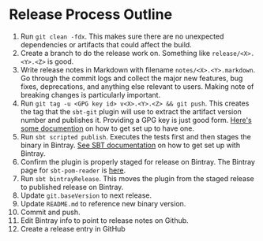 # Release Process Outline
1. Run `git clean -fdx`. This makes sure there are no unexpected dependencies or artifacts that could affect the build.
2. Create a branch to do the release work on. Something like `release/<X>.<Y>.<Z>` is good.
3. Write release notes in Markdown with filename  `notes/<X>.<Y>.markdown`. Go through the commit logs and collect the major new features, bug fixes, deprecations, and anything else relevant to users. Making note of breaking changes is particularly important.
4. Run `git tag -u <GPG key id> v<X>.<Y>.<Z> && git push`. This creates the tag that the `sbt-git` plugin will use to extract the artifact version number and publishes it. Providing a GPG key is just good form. [Here's some documention](http://www.dewinter.com/gnupg_howto/english/GPGMiniHowto-3.html) on how to get set up to have one.
5. Run `sbt scripted publish`. Executes the tests first and then stages the binary in Bintray. [See SBT documentation](http://www.scala-sbt.org/0.13/docs/Bintray-For-Plugins.html) on how to get set up with Bintray.
6. Confirm the plugin is properly staged for release on Bintray.  The Bintray page for `sbt-pom-reader` is [here](https://bintray.com/sbt/sbt-plugin-releases/sbt-site-imported/view).
7. Run `sbt bintrayRelease`. This moves the plugin from the staged release to published release on Bintray.
8. Update `git.baseVersion` to next release.
9. Update `README.md` to reference new binary version.
10. Commit and push.
11. Edit Bintray info to point to release notes on Github.
12. Create a release entry in GitHub
